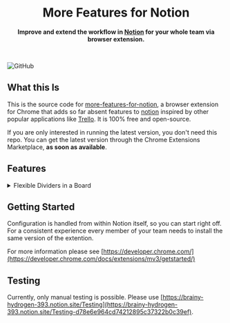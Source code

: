 <div align="center">
	<h1>More Features for Notion</h1>
	<p>
		<b>Improve and extend the workflow in <a href="https://www.notion.so">Notion</a> for your whole team via browser extension.</b>
	</p>
	<br>
</div>

![GitHub](https://img.shields.io/github/license/Kulesko/more-features-for-notion)


## What this Is

This is the source code for [more-features-for-notion](https://github.com/kulesko/more-features-for-notion), a browser extension for Chrome that adds so far absent features to [notion](https://www.notion.so/) inspired by other popular applications like [Trello](https://trello.com/). It is 100% free and open-source.

If you are only interested in running the latest version, you don't need this repo. You can get the latest version through the Chrome Extensions Marketplace, **as soon as available**.

## Features
<details>
  <summary>Flexible Dividers in a Board</summary>
  <p>
  Prepend "==" to the name of a card in a board column and it will be rendered as a divider. Use this for instance to give more structure to your Kanban boards. Inspired by Trello.
  </p>
</details>

## Getting Started

Configuration is handled from within Notion itself, so you can start right off. For a consistent experience every member of your team needs to install the same version of the extention. 

For more information please see [https://developer.chrome.com/](https://developer.chrome.com/docs/extensions/mv3/getstarted/)

## Testing

Currently, only manual testing is possible. Please use [https://brainy-hydrogen-393.notion.site/Testing](https://brainy-hydrogen-393.notion.site/Testing-d78e6e964cd74212895c37322b0c39ef).
